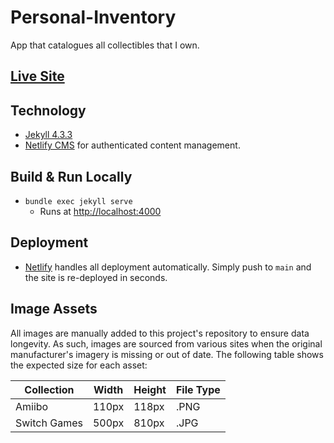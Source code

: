 # Personal-Inventory
App that catalogues all collectibles that I own.

## [Live Site](https://collection.moose.software/)

## Technology
* [Jekyll 4.3.3](https://jekyllrb.com/)
* [Netlify CMS](https://www.netlifycms.org/) for authenticated content management.

## Build & Run Locally
* `bundle exec jekyll serve`
    * Runs at [http://localhost:4000](http://localhost:4000)

## Deployment
* [Netlify](https://app.netlify.com) handles all deployment automatically. Simply push to `main` and the site is re-deployed in seconds.

## Image Assets
All images are manually added to this project's repository to ensure data longevity. As such, images are sourced from various sites when the original manufacturer's imagery is missing or out of date. The following table shows the expected size for each asset:

|  Collection  | Width | Height | File Type |
|--------------|-------|--------|-----------|
|    Amiibo    | 110px | 118px  |  .PNG     |
| Switch Games | 500px | 810px  |  .JPG     |
